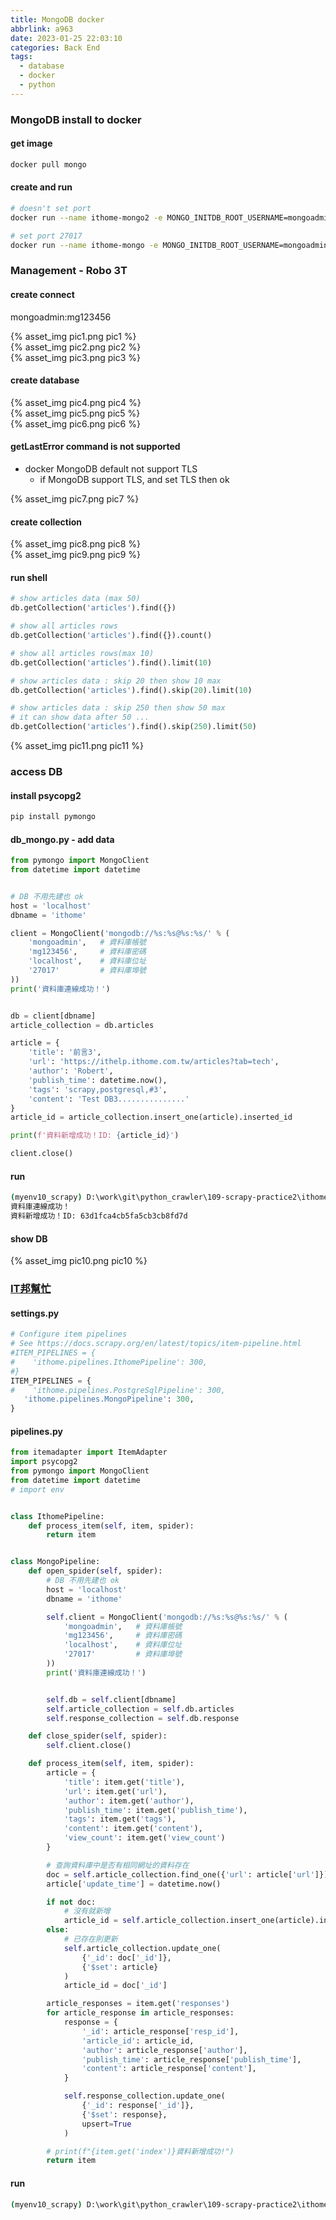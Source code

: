 ```yaml
---
title: MongoDB docker
abbrlink: a963
date: 2023-01-25 22:03:10
categories: Back End
tags:
  - database
  - docker
  - python
---
```


### MongoDB install to docker
#### get image
``` bash
docker pull mongo
```

<!--more-->

#### create and run
``` bash
# doesn't set port
docker run --name ithome-mongo2 -e MONGO_INITDB_ROOT_USERNAME=mongoadmin -e MONGO_INITDB_ROOT_PASSWORD=mg123456 -v D:\app\docker\ithome2\mongo:/data/db -d mongo

# set port 27017
docker run --name ithome-mongo -e MONGO_INITDB_ROOT_USERNAME=mongoadmin -e MONGO_INITDB_ROOT_PASSWORD=mg123456 -v D:\app\docker\ithome\MonoDbData:/data/db -p 27017:27017 -d mongo
```

### Management - Robo 3T
#### create connect
mongoadmin:mg123456

<div style="max-width:700px">
	{% asset_img pic1.png pic1 %}
</div>
<div style="max-width:700px">
	{% asset_img pic2.png pic2 %}
</div>
<div style="max-width:700px">
	{% asset_img pic3.png pic3 %}
</div>

#### create database
<div style="max-width:700px">
	{% asset_img pic4.png pic4 %}
</div>
<div style="max-width:700px">
	{% asset_img pic5.png pic5 %}
</div>
<div style="max-width:700px">
	{% asset_img pic6.png pic6 %}
</div>

#### getLastError command is not supported
+ docker MongoDB default not support TLS
  + if MongoDB support TLS, and set TLS then ok
  
<div style="max-width:700px">
	{% asset_img pic7.png pic7 %}
</div>

#### create collection
<div style="max-width:700px">
	{% asset_img pic8.png pic8 %}
</div>

<div style="max-width:700px">
	{% asset_img pic9.png pic9 %}
</div>

#### run shell
``` py
# show articles data (max 50)
db.getCollection('articles').find({})

# show all articles rows
db.getCollection('articles').find({}).count()

# show all articles rows(max 10)
db.getCollection('articles').find().limit(10)

# show articles data : skip 20 then show 10 max 
db.getCollection('articles').find().skip(20).limit(10)

# show articles data : skip 250 then show 50 max 
# it can show data after 50 ...
db.getCollection('articles').find().skip(250).limit(50)
```

<div style="max-width:700px">
	{% asset_img pic11.png pic11 %}
</div>

### access DB
#### install psycopg2
``` bash
pip install pymongo
```

#### db_mongo.py - add data
``` py
from pymongo import MongoClient
from datetime import datetime


# DB 不用先建也 ok
host = 'localhost'
dbname = 'ithome'

client = MongoClient('mongodb://%s:%s@%s:%s/' % (
    'mongoadmin',   # 資料庫帳號
    'mg123456',     # 資料庫密碼
    'localhost',    # 資料庫位址
    '27017'         # 資料庫埠號
))
print('資料庫連線成功！')


db = client[dbname]
article_collection = db.articles

article = {
    'title': '前言3',
    'url': 'https://ithelp.ithome.com.tw/articles?tab=tech',
    'author': 'Robert',
    'publish_time': datetime.now(),
    'tags': 'scrapy,postgresql,#3',
    'content': 'Test DB3...............'
}
article_id = article_collection.insert_one(article).inserted_id

print(f'資料新增成功！ID: {article_id}')

client.close()
```

#### run 
``` bash
(myenv10_scrapy) D:\work\git\python_crawler\109-scrapy-practice2\ithome\ithome>python db_mongo.py
資料庫連線成功！
資料新增成功！ID: 63d1fca4cb5fa5cb3cb8fd7d
```

#### show DB
<div style="max-width:700px">
	{% asset_img pic10.png pic10 %}
</div>

### [IT邦幫忙](https://ithelp.ithome.com.tw/articles?tab=tech)
#### settings.py
``` py
# Configure item pipelines
# See https://docs.scrapy.org/en/latest/topics/item-pipeline.html
#ITEM_PIPELINES = {
#    'ithome.pipelines.IthomePipeline': 300,
#}
ITEM_PIPELINES = {
#    'ithome.pipelines.PostgreSqlPipeline': 300,
   'ithome.pipelines.MongoPipeline': 300,
}
```

#### pipelines.py
``` py
from itemadapter import ItemAdapter
import psycopg2
from pymongo import MongoClient
from datetime import datetime
# import env


class IthomePipeline:
    def process_item(self, item, spider):
        return item


class MongoPipeline:
    def open_spider(self, spider):
        # DB 不用先建也 ok
        host = 'localhost'
        dbname = 'ithome'

        self.client = MongoClient('mongodb://%s:%s@%s:%s/' % (
            'mongoadmin',   # 資料庫帳號
            'mg123456',     # 資料庫密碼
            'localhost',    # 資料庫位址
            '27017'         # 資料庫埠號
        ))
        print('資料庫連線成功！')


        self.db = self.client[dbname]
        self.article_collection = self.db.articles
        self.response_collection = self.db.response

    def close_spider(self, spider):
        self.client.close()

    def process_item(self, item, spider):
        article = {
            'title': item.get('title'),
            'url': item.get('url'),
            'author': item.get('author'),
            'publish_time': item.get('publish_time'),
            'tags': item.get('tags'),
            'content': item.get('content'),
            'view_count': item.get('view_count')
        }

        # 查詢資料庫中是否有相同網址的資料存在
        doc = self.article_collection.find_one({'url': article['url']})
        article['update_time'] = datetime.now()

        if not doc:
            # 沒有就新增
            article_id = self.article_collection.insert_one(article).inserted_id
        else:
            # 已存在則更新
            self.article_collection.update_one(
                {'_id': doc['_id']},
                {'$set': article}
            )
            article_id = doc['_id']

        article_responses = item.get('responses')
        for article_response in article_responses:
            response = {
                '_id': article_response['resp_id'],
                'article_id': article_id,
                'author': article_response['author'],
                'publish_time': article_response['publish_time'],
                'content': article_response['content'],
            }

            self.response_collection.update_one(
                {'_id': response['_id']},
                {'$set': response},
                upsert=True
            )

        # print(f"{item.get('index')}資料新增成功!")
        return item
```

#### run
``` bash
(myenv10_scrapy) D:\work\git\python_crawler\109-scrapy-practice2\ithome>scrapy crawl articles
```